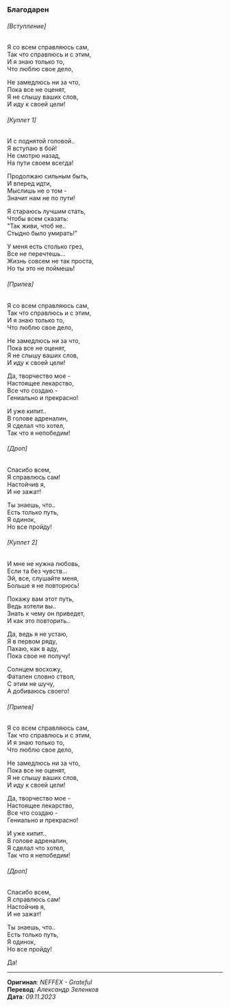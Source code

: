 ### Благодарен

###### [Вступление]

Я со всем справляюсь сам, \
Так что справлюсь и с этим, \
И я знаю только то, \
Что люблю свое дело,

Не замедлюсь ни за что, \
Пока все не оценят, \
Я не слышу ваших слов, \
И иду к своей цели!

###### [Куплет 1]

И с поднятой головой.. \
Я вступаю в бой! \
Не смотрю назад, \
На пути своем всегда!

Продолжаю сильным быть, \
И вперед идти, \
Мыслишь не о том - \
Значит нам не по пути!

Я стараюсь лучшим стать, \
Чтобы всем сказать: \
"Так живи, чтоб не.. \
Стыдно было умирать!"

У меня есть столько грез, \
Все не перечтешь... \
Жизнь совсем не так проста, \
Но ты это не поймешь!

###### [Припев]

Я со всем справляюсь сам, \
Так что справлюсь и с этим, \
И я знаю только то, \
Что люблю свое дело,

Не замедлюсь ни за что, \
Пока все не оценят, \
Я не слышу ваших слов, \
И иду к своей цели!

Да, творчество мое - \
Настоящее лекарство, \
Все что создаю - \
Гениально и прекрасно!

И уже кипит.. \
В голове адреналин, \
Я сделал что хотел, \
Так что я непобедим!

###### [Дроп]

Спасибо всем, \
Я справлюсь сам! \
Настойчив я, \
И не зажат!

Ты знаешь, что.. \
Есть только путь, \
Я одинок, \
Но все пройду!

###### [Куплет 2]

И мне не нужна любовь, \
Если та без чувств... \
Эй, все, слушайте меня, \
Больше я не повторюсь!

Покажу вам этот путь, \
Ведь хотели вы.. \
Знать к чему он приведет, \
И как это повторить..

Да, ведь я не устаю, \
Я в первом ряду, \
Пахаю, как в аду, \
Пока свое не получу!

Солнцем восхожу, \
Фатален словно ствол, \
С этим не шучу, \
А добиваюсь своего!

###### [Припев]

Я со всем справляюсь сам, \
Так что справлюсь и с этим, \
И я знаю только то, \
Что люблю свое дело,

Не замедлюсь ни за что, \
Пока все не оценят, \
Я не слышу ваших слов, \
И иду к своей цели!

Да, творчество мое - \
Настоящее лекарство, \
Все что создаю - \
Гениально и прекрасно!

И уже кипит.. \
В голове адреналин, \
Я сделал что хотел, \
Так что я непобедим!

###### [Дроп]

Спасибо всем, \
Я справлюсь сам! \
Настойчив я, \
И не зажат!

Ты знаешь, что.. \
Есть только путь, \
Я одинок, \
Но все пройду!

Дa!

---

**Оригинал**: _NEFFEX - Grateful_ \
**Перевод**: _Александр Зеленков_ \
**Дата**: _09.11.2023_
